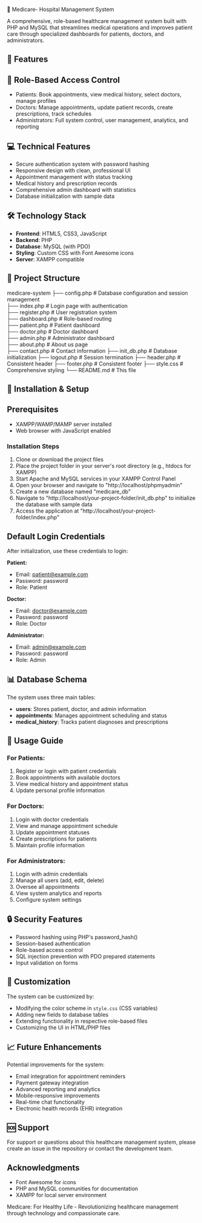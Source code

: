 🏥 Medicare- Hospital Management System

A comprehensive, role-based healthcare management system built with PHP and MySQL that streamlines medical operations and improves patient care through specialized dashboards for patients, doctors, and administrators.

## 🌟 Features

## 👥 Role-Based Access Control
- Patients: Book appointments, view medical history, select doctors, manage profiles
- Doctors: Manage appointments, update patient records, create prescriptions, track schedules
- Administrators: Full system control, user management, analytics, and reporting

## 💻 Technical Features
- Secure authentication system with password hashing
- Responsive design with clean, professional UI
- Appointment management with status tracking
- Medical history and prescription records
- Comprehensive admin dashboard with statistics
- Database initialization with sample data

## 🛠️ Technology Stack

- **Frontend**: HTML5, CSS3, JavaScript
- **Backend**: PHP
- **Database**: MySQL (with PDO)
- **Styling**: Custom CSS with Font Awesome icons
- **Server**: XAMPP compatible

## 📁 Project Structure
medicare-system
├── config.php              # Database configuration and session management<br>
├── index.php               # Login page with authentication<br>
├── register.php            # User registration system<br>
├── dashboard.php           # Role-based routing<br>
├── patient.php             # Patient dashboard<br>
├── doctor.php              # Doctor dashboard<br>
├── admin.php               # Administrator dashboard<br>
├── about.php               # About us page<br>
├── contact.php             # Contact information
├── init_db.php             # Database initialization
├── logout.php              # Session termination
├── header.php              # Consistent header
├── footer.php              # Consistent footer
├── style.css               # Comprehensive styling
└── README.md               # This file

## 🚀 Installation & Setup

## Prerequisites
- XAMPP/WAMP/MAMP server installed
- Web browser with JavaScript enabled

### Installation Steps
1. Clone or download the project files
2. Place the project folder in your server's root directory (e.g., htdocs for XAMPP)
3. Start Apache and MySQL services in your XAMPP Control Panel
4. Open your browser and navigate to "http://localhost/phpmyadmin"
5. Create a new database named "medicare_db"
6. Navigate to "http://localhost/your-project-folder/init_db.php" to initialize the database with sample data
7. Access the application at "http://localhost/your-project-folder/index.php"

## Default Login Credentials
After initialization, use these credentials to login:

**Patient:**
- Email: patient@example.com
- Password: password
- Role: Patient

**Doctor:**
- Email: doctor@example.com
- Password: password
- Role: Doctor

**Administrator:**
- Email: admin@example.com
- Password: password
- Role: Admin

## 📊 Database Schema

The system uses three main tables:
- **users**: Stores patient, doctor, and admin information
- **appointments**: Manages appointment scheduling and status
- **medical_history**: Tracks patient diagnoses and prescriptions

## 🎯 Usage Guide

### For Patients:
1. Register or login with patient credentials
2. Book appointments with available doctors
3. View medical history and appointment status
4. Update personal profile information

### For Doctors:
1. Login with doctor credentials
2. View and manage appointment schedule
3. Update appointment statuses
4. Create prescriptions for patients
5. Maintain profile information

### For Administrators:
1. Login with admin credentials
2. Manage all users (add, edit, delete)
3. Oversee all appointments
4. View system analytics and reports
5. Configure system settings

## 🔒 Security Features

- Password hashing using PHP's password_hash()
- Session-based authentication
- Role-based access control
- SQL injection prevention with PDO prepared statements
- Input validation on forms

## 🎨 Customization

The system can be customized by:
- Modifying the color scheme in `style.css` (CSS variables)
- Adding new fields to database tables
- Extending functionality in respective role-based files
- Customizing the UI in HTML/PHP files

## 📈 Future Enhancements

Potential improvements for the system:
- Email integration for appointment reminders
- Payment gateway integration
- Advanced reporting and analytics
- Mobile-responsive improvements
- Real-time chat functionality
- Electronic health records (EHR) integration

## 🆘 Support

For support or questions about this healthcare management system, please create an issue in the repository or contact the development team.

##  Acknowledgments

- Font Awesome for icons
- PHP and MySQL communities for documentation
- XAMPP for local server environment

Medicare: For Healthy Life - Revolutionizing healthcare management through technology and compassionate care.
